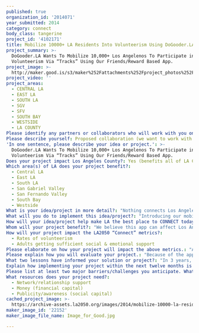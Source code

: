 ```yaml
---
published: true
organization_id: '2014071'
year_submitted: 2014
category: connect
body_class: tangerine
project_id: '4102171'
title: Mobilize 10000+ LA Residents Into Volunteerism Using DoGooder.LA
project_summary: >-
  DoGooder.LA Wants To Mobilize 10,000+ Los Angelenos To Participate in
  Volunteerism Via “Tracks” Using Our Friends/Reward Based App.
project_image: >-
  http://maker.good.is/s3/maker%252Fattachments%252Fproject_photos%252Fimages%252F22152%252Fdisplay%252FImage_for_Good.jpg=c570x385
project_video: ''
project_areas:
  - CENTRAL LA
  - EAST LA
  - SOUTH LA
  - SGV
  - SFV
  - SOUTH BAY
  - WESTSIDE
  - LA COUNTY
Please identify any partners or collaborators who will work with you on this project.: "We currently have confirmed partnerships with World Harvest Food Banks, Union Rescue Mission (Skid Row), Women's Center for Alcoholism, Just For Detention, and Urban Possibilities and numerous other causes to provide volunteerism opportunities and resources. We have worked with these organization in past volunteerism programs.\r\n\r\nWe will work hard to curate additional organizations to create “tracks” with meaningful volunteer opportunities, which you normally would not find on your own and to help increase awareness to less-exposed causes in LA. \r\n\r\nFor user reward system, we will curate companies and business to provide giveaways, coupons, and more for Los Angelenos who complete “tracks” at retailers such as Starbucks, Target, Best Buy, clothing stores, and more.  \r\n\r\n*Bennie Mayberry, founder of Positive Minded People, has 6 years experience working in large scale, multi-million dollar online advertising campaigns for large brands including the marketing of top Apple and Android apps. As the founder of Positive Minded People, he also has a one-on-one understanding of what helps mobilize people to volunteer having served as coordinator of 60+ volunteer based events. These experiences coupled together make for a great combination for long term success.\r\n"
Please describe yourself: Proposed collaboration (we want to work with partners!)
'In one sentence, please describe your idea or project.': >-
  DoGooder.LA Wants To Mobilize 10,000+ Los Angelenos To Participate in
  Volunteerism Via “Tracks” Using Our Friends/Reward Based App.
Does your project impact Los Angeles County?: Yes (benefits all of LA County)
Which area(s) of LA does your project benefit?:
  - Central LA
  - East LA
  - South LA
  - San Gabriel Valley
  - San Fernando Valley
  - South Bay
  - Westside
What is your idea/project in more detail?: "Nothing connects Los Angelenos more than our mobile phones. They are everywhere. You're almost lost without one. So, how do we increase volunteerism using the power of cellphone? \r\n\r\nWell, its not by just creating a regular mobile app that lists volunteer opportunities. That’s been done. \r\n\r\nIts by creating an volunteering app that gives Los Angelenos tangible rewards for completing what we call \"tracks\" which are full immersion volunteering experiences and allowing you do it with your friends. "
What will you do to implement this idea/project?: "Introducing our mobile app called DoGooder.LA\r\n\r\nThe apps shows you curated volunteer opportunities from all over the Los Angeles basin, even those you didn't even know existed, and lumps them into fun and exciting \"tracks\" that you can start immediately and invite your friends to join through social media.\r\n\r\nA \"Track\" consist of 3-6 volunteer opportunities, each called \"steps\", lumped together. For example, if Homeless was your \"track\", one day your \"step\" may include serving in the kitchen at Skid Row's Union Rescue Mission. The next day, your \"step\" may include helping build temporary homeless shelters with Habitat for Humanity in Santa Monica. The following day, your “step” may included could be passing blankets with Urban Possibilities under cold freeway bridges along the 110 at midnight.\r\n\r\nBy following each “step” within a “track”, you fully immerse yourself in your chosen area instead of just the limited experience you get by attending a one time volunteering event.\r\n\r\nAs you complete your \"steps\", your accumulate reward points. Once you complete the entire track, you’ll receive online badges to proudly showcase your accomplishments and be able to redeem your points towards rewards like free Starbucks Coffee, Six Flags tickets, free lunches at Chipotle, gas cards and other items through our local business partners. Or, if you want, you can donate your points to the charity of your choice for charities to redeem. \r\n\r\nThere will be multiple categories of curated volunteering experiences from Environmental Tracks, Homeless Tracks, Children's Track, Mentorship tracks, Animal Track, Social Tracks, Health Tracks, and additional categories giving you you full immersion into what it means to serve in LA. \r\n\r\nIn future developments, the app will allow users to curate their own “tracks” as well as a randomize “steps” within “tracks” to bring an element of surprise to volunteerism.\r\n"
How will your idea/project help make LA the best place to CONNECT today? In 2050?: "\r\nAccording the The Urban Institute's Center for Nonprofits and Philanthropy in 2012, there are over 40,000 nonprofits and charitable causes in LA. By 2050, that number could easily double, if not triple, and so will volunteer opportunities. \r\n\r\nLA needs a better way of making volunteer opportunities known and attractive by integrating technology such as social media and mobile apps like DoGooder.LA to stay current and connected through 2050.  \r\n\r\nIf not, as technology gets more integrated with our lives and we become more of a distracted society, less and less people will likely not initiate volunteerism on their own as evident by falling volunteerism rates nationwide over the past 10 years.  \r\n\r\nThat’s why our app strives to not only lay a clear path to find LA-based, full immersion volunteering experiences with rewards, but through volunteerism, connect LA residents to other people who share the same passion and values and build a more connected Los Angeles well into and beyond 2050. \r\n"
Whom will your project benefit?: "We believe this app can affect Los Angeles in three specific sectors:\r\n\r\nNonprofits - Access volunteers that otherwise would have been unreachable due to limited reach or limited marketing resources. \r\n\r\nCommunity -  Los Angelenos experience volunteerism without barriers to entry and providing a clear path to volunteerism. And, helping people make connections with people who share the same passion.\r\n\r\nBusiness & LA Commerce - Users will want to frequent businesses that rewards and support community causes by using their reward points."
How will your project impact the LA2050 “Connect” metrics?:
  - Rates of volunteerism
  - Adults getting sufficient social & emotional support
Please elaborate on how your project will impact the above metrics.: "According to U.S. Bureau of Labor Statistics survey in February 2014, volunteerism rates are at their lowest since 2002. When you segment data into age groups we also discover that volunteerism rates for age Groups 16-24 and 24-25 are at their lowest rates since 2009.\r\n\r\nOur goal is to have 10,000 users complete at least 1 \"track\" over the next 2 years. We also plan to impact the number of people below age 35 volunteering by commencing deep research into trends using data our app will accrue. \r\n\r\nWith each track consisting of 3-5 volunteering opportunities, that’s over 30,000 - 50,000 volunteering engagements alone in Los Angeles from people who may not normally volunteer on their own in the first 1-2 years of launch.  \r\n"
Please explain how you will evaluate your project.: "Because of the app, we will have access to extremely valuable LA based data to discover trends and conjure ideas on how to better spark people to volunteer in LA. Such metrics would include: \r\n\r\n# of Registered Users\r\n# of Hours Volunteered\r\n# of Volunteer Opportunities Increased Over Time\r\n# of Business Participating in Awards Program\r\n# of Volunteer Tracks Completed \r\nRate of Increased Volunteerism By Age Groups\r\nRate of Increased Volunteerism By LA Community \r\n\r\nWe intend to use this data to present research and reports for our community. We will also use LA as a pilot that could become a model for cities. \r\n"
What two lessons have informed your solution or project?: "In 3 years, Positive Minded People have hosted a number of volunteer projects with great LA organizations. With that experience, we have a understanding to what makes people volunteer.\r\n\r\nAfter roughly surveying our participants, we’ve generally discovered the same consensus. To increase volunteerism, people will opt for more immersive volunteering experiences initiated by someone else, a group, or when the barrier to entry is low  and mapped out. \r\n\r\nWe also learned over the years, most participants do not readily know of the amazing volunteer opportunities that exist beyond major  groups like the American Red Cross or AIDS walk.  \r\n\r\nThis app answers those two basic observations. DoGooder.LA curates “tracks” that include volunteer opportunities you may not normally find or search for on your own. DoGooder.LA also maps out a clear, easy to follow volunteering “track” that takes the guess work out of volunteering including the wheres and hows. And finally, initiate your friends or be initiated to join tracks by your friends with the app's social media component.  a"
Explain how implementing your project within the next twelve months is an achievable goal.: "1) Creation of the app: According to estimate from Kinvey, an app development company we consulted for this project that has experience creating apps of this scale, take generally 12-16 weeks to create such an app.\r\n\r\n2) Marketing: We will strategize and engage an intensive marketing approach through social media, online marketing, local news outlets, non-profit partners,  schools and colleges, street marketing, and more to gain 10,000 users to the app to being taking “tracks”."
Please list at least two major barriers/challenges you anticipate. What is your strategy for ensuring a successful implementation?: "The challenges involved with creating a mobile app includes maintaining low costs and successful deployment and marketing of the app to drive users. \r\n\r\nTo ensure success, we will properly set aside funds to hire Los Angeles based, professional partners to help oversee both aspects, but also use the experience and expertise of our founder, Bennie Mayberry, as well as financial consultants, technologists, and marketing experts within Positive Minded People, which is 1200 people strong, to ensure success. "
What resources does your project need?:
  - Network/relationship support
  - Money (financial capital)
  - Publicity/awareness (social capital)
cached_project_image: >-
  https://archive-assets.la2050.org/images/2014/mobilize-10000-la-residents-into-volunteerism-using-dogooder-la/maker.good.is/s3/maker%252Fattachments%252Fproject_photos%252Fimages%252F22152%252Fdisplay%252FImage_for_Good.jpg=c570x385.jpg
maker_image_id: '22152'
maker_image_file_name: Image_for_Good.jpg

---
```

